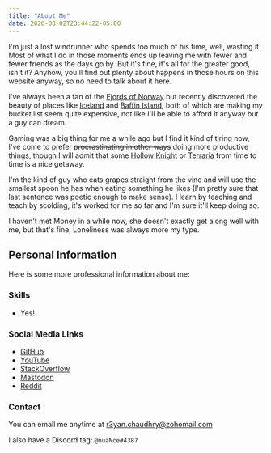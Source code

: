 ```yaml
---
title: "About Me"
date: 2020-08-02T23:44:22-05:00
---
```


I'm just a lost windrunner who spends too much of his time, well, wasting it.
Most of what I do in those moments ends up leaving me with fewer and fewer
friends as the days go by.  But it's fine, it's all for the greater good, isn't
it?  Anyhow, you'll find out plenty about happens in those hours on this
website anyway, so no need to talk about it here.

I've always been a fan of the [Fjords of
Norway](https://duckduckgo.com/?q=fjords+of+norway&iax=images&ia=images) but
recently discovered the beauty of places like
[Iceland](https://duckduckgo.com/?q=iceland+mountains&iax=images&ia=images) and
[Baffin Island](https://duckduckgo.com/?q=baffin+island&iax=images&ia=images),
both of which are making my bucket list seem quite expensive, not like I'll be
able to afford it anyway but a guy can dream.

Gaming was a big thing for me a while ago but I find it kind of tiring now,
I've come to prefer ~~procrastinating in other ways~~ doing more productive
things, though I will admit that some [Hollow
Knight](https://store.steampowered.com/app/367520/Hollow_Knight/) or
[Terraria](https://store.steampowered.com/app/105600/Terraria/) from time to
time is a nice getaway.

I'm the kind of guy who eats grapes straight from the vine and will use the
smallest spoon he has when eating something he likes (I'm pretty sure that last
sentence was poetic enough to make sense).  I learn by teaching and teach by
scolding, it's worked for me so far and I'm sure it'll keep doing so.

I haven't met Money in a while now, she doesn't exactly get along well with me,
but that's fine, Loneliness was always more my type.

## Personal Information

Here is some more professional information about me:

### Skills

- Yes!

### Social Media Links

- [GitHub](https://github.com/co1ncidence)
- [YouTube](https://www.youtube.com/channel/UCMPEedx3_wzTNd_X1X4SPXg)
- [StackOverflow](https://stackoverflow.com/users/13316025/jovinderpihainu)
- [Mastodon](https://mastodon.social/web/accounts/1284686)
- [Reddit](https://www.reddit.com/user/fps_co1ncidence/)

### Contact

You can email me anytime at r3yan.chaudhry@zohomail.com

I also have a Discord tag: `@nuaNce#4387`
